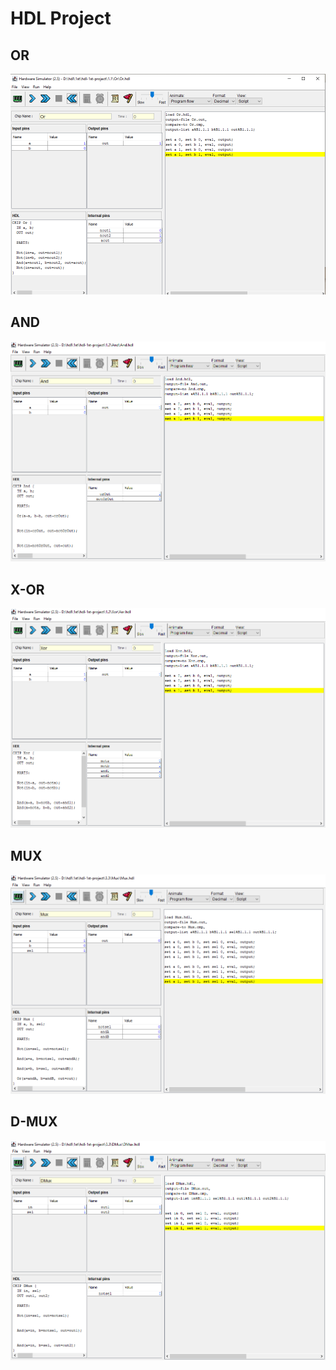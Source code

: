 # HDL Project

## OR


<img src="./1.1//Or/or.PNG" />

## AND 

<img src="./1.2/And/and.PNG"/>

## X-OR

<img src="./1.2/Xor/xor.PNG" />

## MUX

<img src="./3.3/Mux/mux.PNG" />

## D-MUX

<img src="./3.3/DMux/dmux.PNG" />
